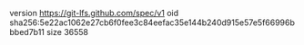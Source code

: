 version https://git-lfs.github.com/spec/v1
oid sha256:5e22ac1062e27cb6f0fee3c84eefac35e144b240d915e57e5f66996bbbed7b11
size 36558
